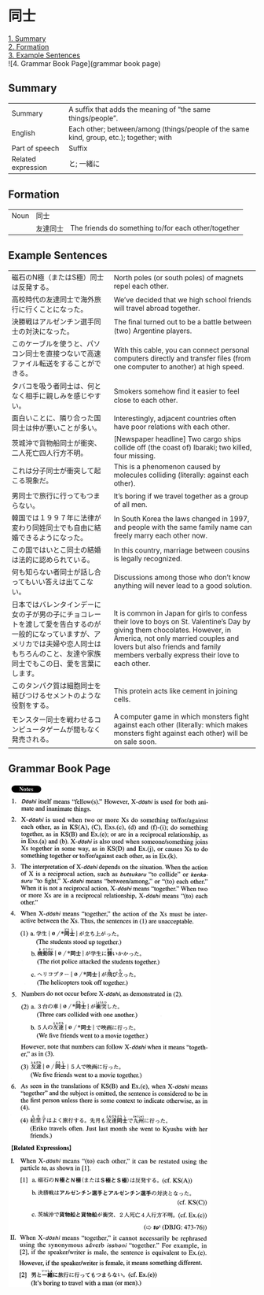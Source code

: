 # 同士

[1. Summary](#summary)<br>
[2. Formation](#formation)<br>
[3. Example Sentences](#example-sentences)<br>
![4. Grammar Book Page](grammar book page)<br>


## Summary

<table><tr>   <td>Summary</td>   <td>A sufﬁx that adds the meaning of “the same things/people”.</td></tr><tr>   <td>English</td>   <td>Each other; between/among (things/people of the same kind, group, etc.); together; with</td></tr><tr>   <td>Part of speech</td>   <td>Suffix</td></tr><tr>   <td>Related expression</td>   <td>と; 一緒に</td></tr></table>

## Formation

<table class="table"><tbody><tr class="tr head"><td class="td"><span class="bold">Noun</span></td><td class="td"><span class="concept">同士</span></td><td class="td"></td></tr><tr class="tr"><td class="td"></td><td class="td"><span>友達</span><span class="concept">同士</span></td><td class="td"><span>The friends do something to/for each other/together</span></td></tr></tbody></table>

## Example Sentences

<table><tr>   <td>磁石のN極（またはS極）同士は反発する。</td>   <td>North poles (or south poles) of magnets repel each other.</td></tr><tr>   <td>高校時代の友達同士で海外旅行に行くことになった。</td>   <td>We’ve decided that we high school friends will travel abroad together.</td></tr><tr>   <td>決勝戦はアルゼンチン選手同士の対決になった。</td>   <td>The ﬁnal turned out to be a battle between (two) Argentine players.</td></tr><tr>   <td>このケーブルを使うと、パソコン同士を直接つないで高速ファイル転送をすることができる。</td>   <td>With this cable, you can connect personal computers directly and transfer files (from one computer to another) at high speed.</td></tr><tr>   <td>タバコを吸う者同士は、何となく相手に親しみを感じやすい。</td>   <td>Smokers somehow ﬁnd it easier to feel close to each other.</td></tr><tr>   <td>面白いことに、隣り合った国同士は仲が悪いことが多い。</td>   <td>Interestingly, adjacent countries often have poor relations with each other.</td></tr><tr>   <td>茨城沖で貨物船同士が衝突、二人死亡四人行方不明。</td>   <td>[Newspaper headline] Two cargo ships collide off (the coast of) Ibaraki; two killed, four missing.</td></tr><tr>   <td>これは分子同士が衝突して起こる現象だ。</td>   <td>This is a phenomenon caused by molecules colliding (literally: against each other).</td></tr><tr>   <td>男同士で旅行に行ってもつまらない。</td>   <td>It’s boring if we travel together as a group of all men.</td></tr><tr>   <td>韓国では１９９７年に法律が変わり同姓同士でも自由に結婚できるようになった。</td>   <td>In South Korea the laws changed in 1997, and people with the same family name can freely marry each other now.</td></tr><tr>   <td>この国ではいとこ同士の結婚は法的に認められている。</td>   <td>In this country, marriage between cousins is legally recognized.</td></tr><tr>   <td>何も知らない者同士が話し合ってもいい答えは出てこない。</td>   <td>Discussions among those who don’t know anything will never lead to a good solution.</td></tr><tr>   <td>日本ではバレンタインデーに女の子が男の子にチョコレートを渡して愛を告白するのが一般的になっていますが、アメリカでは夫婦や恋人同士はもちろんのこと、友達や家族同士でもこの日、愛を言葉にします。</td>   <td>It is common in Japan for girls to confess their love to boys on St. Valentine’s Day by giving them chocolates. However, in America, not only married couples and lovers but also friends and family members verbally express their love to each other.</td></tr><tr>   <td>このタンパク質は細胞同士を結びつけるセメントのような役割をする。</td>   <td>This protein acts like cement in joining cells.</td></tr><tr>   <td>モンスター同士を戦わせるコンピュータゲームが間もなく発売される。</td>   <td>A computer game in which monsters fight against each other (literally: which makes monsters fight against each other) will be on sale soon.</td></tr></table>

## Grammar Book Page

![](../img/Advanced同士.png)

